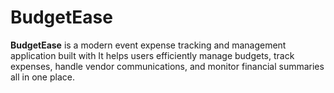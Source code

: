 # BudgetEase
**BudgetEase** is a modern event expense tracking and management application built with   It helps users efficiently manage budgets, track expenses, handle vendor communications, and monitor financial summaries all in one place.  
